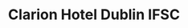 ---
title: "Clarion Hotel Dublin IFSC"
address: "Excise Walk International Financial Services Centre Dublin 1 Co. Dublin"
tel: "(01)4338800"
county: "Dublin"
category: "Hotels"
type: "Content"
lat: "53.34781726"
lng: "-6.243760475"
---